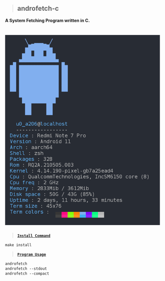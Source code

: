> ## androfetch-c
**A System Fetching Program written in C.**

<h1 align="center">
  <img src="/images/preview.png" alt="Preview" />
</h1>

> **[`Install Command`](#)**
```
make install
```
> **[`Program Usage`](#)**
```
androfetch
androfetch --stdout
androfetch --compact
```
